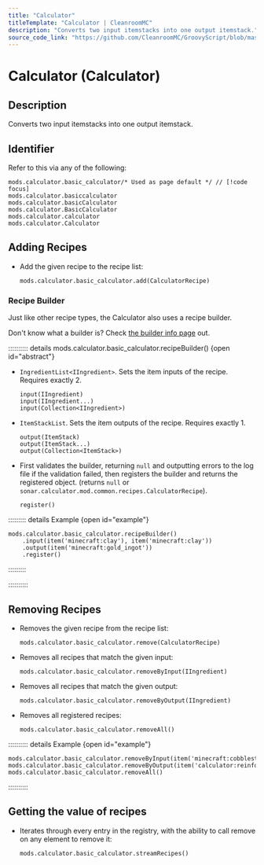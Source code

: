 ```yaml
---
title: "Calculator"
titleTemplate: "Calculator | CleanroomMC"
description: "Converts two input itemstacks into one output itemstack."
source_code_link: "https://github.com/CleanroomMC/GroovyScript/blob/master/src/main/java/com/cleanroommc/groovyscript/compat/mods/calculator/BasicCalculator.java"
---
```


# Calculator (Calculator)

## Description

Converts two input itemstacks into one output itemstack.

## Identifier

Refer to this via any of the following:

```groovy:no-line-numbers {1}
mods.calculator.basic_calculator/* Used as page default */ // [!code focus]
mods.calculator.basiccalculator
mods.calculator.basicCalculator
mods.calculator.BasicCalculator
mods.calculator.calculator
mods.calculator.Calculator
```


## Adding Recipes

- Add the given recipe to the recipe list:

    ```groovy:no-line-numbers
    mods.calculator.basic_calculator.add(CalculatorRecipe)
    ```


### Recipe Builder

Just like other recipe types, the Calculator also uses a recipe builder.

Don't know what a builder is? Check [the builder info page](../../getting_started/builder.md) out.

:::::::::: details mods.calculator.basic_calculator.recipeBuilder() {open id="abstract"}
- `IngredientList<IIngredient>`. Sets the item inputs of the recipe. Requires exactly 2.

    ```groovy:no-line-numbers
    input(IIngredient)
    input(IIngredient...)
    input(Collection<IIngredient>)
    ```

- `ItemStackList`. Sets the item outputs of the recipe. Requires exactly 1.

    ```groovy:no-line-numbers
    output(ItemStack)
    output(ItemStack...)
    output(Collection<ItemStack>)
    ```

- First validates the builder, returning `null` and outputting errors to the log file if the validation failed, then registers the builder and returns the registered object. (returns `null` or `sonar.calculator.mod.common.recipes.CalculatorRecipe`).

    ```groovy:no-line-numbers
    register()
    ```

::::::::: details Example {open id="example"}
```groovy:no-line-numbers
mods.calculator.basic_calculator.recipeBuilder()
    .input(item('minecraft:clay'), item('minecraft:clay'))
    .output(item('minecraft:gold_ingot'))
    .register()
```

:::::::::

::::::::::

## Removing Recipes

- Removes the given recipe from the recipe list:

    ```groovy:no-line-numbers
    mods.calculator.basic_calculator.remove(CalculatorRecipe)
    ```

- Removes all recipes that match the given input:

    ```groovy:no-line-numbers
    mods.calculator.basic_calculator.removeByInput(IIngredient)
    ```

- Removes all recipes that match the given output:

    ```groovy:no-line-numbers
    mods.calculator.basic_calculator.removeByOutput(IIngredient)
    ```

- Removes all registered recipes:

    ```groovy:no-line-numbers
    mods.calculator.basic_calculator.removeAll()
    ```

:::::::::: details Example {open id="example"}
```groovy:no-line-numbers
mods.calculator.basic_calculator.removeByInput(item('minecraft:cobblestone'))
mods.calculator.basic_calculator.removeByOutput(item('calculator:reinforcedironingot'))
mods.calculator.basic_calculator.removeAll()
```

::::::::::

## Getting the value of recipes

- Iterates through every entry in the registry, with the ability to call remove on any element to remove it:

    ```groovy:no-line-numbers
    mods.calculator.basic_calculator.streamRecipes()
    ```
